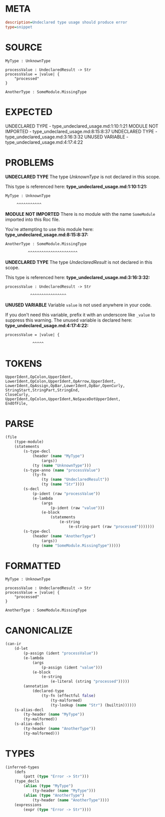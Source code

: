 # META
~~~ini
description=Undeclared type usage should produce error
type=snippet
~~~
# SOURCE
~~~roc
MyType : UnknownType

processValue : UndeclaredResult -> Str
processValue = |value| {
    "processed"
}

AnotherType : SomeModule.MissingType
~~~
# EXPECTED
UNDECLARED TYPE - type_undeclared_usage.md:1:10:1:21
MODULE NOT IMPORTED - type_undeclared_usage.md:8:15:8:37
UNDECLARED TYPE - type_undeclared_usage.md:3:16:3:32
UNUSED VARIABLE - type_undeclared_usage.md:4:17:4:22
# PROBLEMS
**UNDECLARED TYPE**
The type _UnknownType_ is not declared in this scope.

This type is referenced here:
**type_undeclared_usage.md:1:10:1:21:**
```roc
MyType : UnknownType
```
         ^^^^^^^^^^^


**MODULE NOT IMPORTED**
There is no module with the name `SomeModule` imported into this Roc file.

You're attempting to use this module here:
**type_undeclared_usage.md:8:15:8:37:**
```roc
AnotherType : SomeModule.MissingType
```
              ^^^^^^^^^^^^^^^^^^^^^^


**UNDECLARED TYPE**
The type _UndeclaredResult_ is not declared in this scope.

This type is referenced here:
**type_undeclared_usage.md:3:16:3:32:**
```roc
processValue : UndeclaredResult -> Str
```
               ^^^^^^^^^^^^^^^^


**UNUSED VARIABLE**
Variable `value` is not used anywhere in your code.

If you don't need this variable, prefix it with an underscore like `_value` to suppress this warning.
The unused variable is declared here:
**type_undeclared_usage.md:4:17:4:22:**
```roc
processValue = |value| {
```
                ^^^^^


# TOKENS
~~~zig
UpperIdent,OpColon,UpperIdent,
LowerIdent,OpColon,UpperIdent,OpArrow,UpperIdent,
LowerIdent,OpAssign,OpBar,LowerIdent,OpBar,OpenCurly,
StringStart,StringPart,StringEnd,
CloseCurly,
UpperIdent,OpColon,UpperIdent,NoSpaceDotUpperIdent,
EndOfFile,
~~~
# PARSE
~~~clojure
(file
	(type-module)
	(statements
		(s-type-decl
			(header (name "MyType")
				(args))
			(ty (name "UnknownType")))
		(s-type-anno (name "processValue")
			(ty-fn
				(ty (name "UndeclaredResult"))
				(ty (name "Str"))))
		(s-decl
			(p-ident (raw "processValue"))
			(e-lambda
				(args
					(p-ident (raw "value")))
				(e-block
					(statements
						(e-string
							(e-string-part (raw "processed")))))))
		(s-type-decl
			(header (name "AnotherType")
				(args))
			(ty (name "SomeModule.MissingType")))))
~~~
# FORMATTED
~~~roc
MyType : UnknownType

processValue : UndeclaredResult -> Str
processValue = |value| {
	"processed"
}

AnotherType : SomeModule.MissingType
~~~
# CANONICALIZE
~~~clojure
(can-ir
	(d-let
		(p-assign (ident "processValue"))
		(e-lambda
			(args
				(p-assign (ident "value")))
			(e-block
				(e-string
					(e-literal (string "processed")))))
		(annotation
			(declared-type
				(ty-fn (effectful false)
					(ty-malformed)
					(ty-lookup (name "Str") (builtin))))))
	(s-alias-decl
		(ty-header (name "MyType"))
		(ty-malformed))
	(s-alias-decl
		(ty-header (name "AnotherType"))
		(ty-malformed)))
~~~
# TYPES
~~~clojure
(inferred-types
	(defs
		(patt (type "Error -> Str")))
	(type_decls
		(alias (type "MyType")
			(ty-header (name "MyType")))
		(alias (type "AnotherType")
			(ty-header (name "AnotherType"))))
	(expressions
		(expr (type "Error -> Str"))))
~~~
